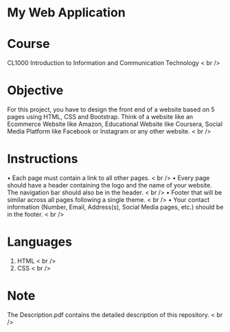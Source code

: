 # My Web Application

# Course

CL1000 	Introduction to Information and Communication Technology < br />

# Objective

For this project, you have to design the front end of a website based on 5 pages using HTML, CSS and Bootstrap. Think of a website like an Ecommerce Website like Amazon, Educational Website like Coursera, Social Media Platform like Facebook or Instagram or any other website. < br />

# Instructions

• Each page must contain a link to all other pages. < br />
• Every page should have a header containing the logo and the name of your website. The navigation bar should also be in the header. < br />
• Footer that will be similar across all pages following a single theme. < br />
• Your contact information (Number, Email, Address(s), Social Media pages, etc.) should be in the footer. < br />

# Languages

1. HTML < br />
2. CSS < br />

# Note
The Description.pdf contains the detailed description of this repository. < br />
